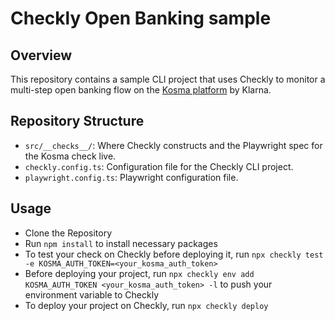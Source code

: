 # Checkly Open Banking sample

## Overview
This repository contains a sample CLI project that uses Checkly to monitor a multi-step open banking flow on the [Kosma platform](https://www.kosma.com/) by Klarna.

## Repository Structure
* `src/__checks__/`: Where Checkly constructs and the Playwright spec for the Kosma check live.
* `checkly.config.ts`: Configuration file for the Checkly CLI project.
* `playwright.config.ts`: Playwright configuration file.

## Usage
* Clone the Repository
* Run `npm install` to install necessary packages
* To test your check on Checkly before deploying it, run `npx checkly test -e KOSMA_AUTH_TOKEN=<your_kosma_auth_token>`
* Before deploying your project, run `npx checkly env add KOSMA_AUTH_TOKEN <your_kosma_auth_token> -l` to push your environment variable to Checkly
* To deploy your project on Checkly, run `npx checkly deploy`